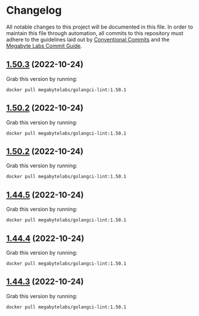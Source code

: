 # Changelog

All notable changes to this project will be documented in this file. In order to maintain this file through automation, all commits to this repository must adhere to the guidelines laid out by [Conventional Commits](https://conventionalcommits.org) and the [Megabyte Labs Commit Guide](https://megabyte.space/docs/contributing/commits).

## [1.50.3](https://gitlab.com/megabyte-labs/docker/codeclimate/golangci-lint/compare/v1.50.2...v1.50.3) (2022-10-24)





Grab this version by running:


```shell
docker pull megabytelabs/golangci-lint:1.50.1
```

## [1.50.2](https://gitlab.com/megabyte-labs/docker/codeclimate/golangci-lint/compare/v1.50.1...v1.50.2) (2022-10-24)





Grab this version by running:


```shell
docker pull megabytelabs/golangci-lint:1.50.1
```

## [1.50.2](https://gitlab.com/megabyte-labs/docker/codeclimate/golangci-lint/compare/v1.50.1...v1.50.2) (2022-10-24)





Grab this version by running:


```shell
docker pull megabytelabs/golangci-lint:1.50.1
```

## [1.44.5](https://gitlab.com/megabyte-labs/docker/codeclimate/golangci-lint/compare/v1.44.4...v1.44.5) (2022-10-24)





Grab this version by running:


```shell
docker pull megabytelabs/golangci-lint:1.50.1
```

## [1.44.4](https://gitlab.com/megabyte-labs/docker/codeclimate/golangci-lint/compare/v1.44.3...v1.44.4) (2022-10-24)





Grab this version by running:


```shell
docker pull megabytelabs/golangci-lint:1.50.1
```

## [1.44.3](https://gitlab.com/megabyte-labs/docker/codeclimate/golangci-lint/compare/v1.44.2...v1.44.3) (2022-10-24)





Grab this version by running:


```shell
docker pull megabytelabs/golangci-lint:1.50.1
```
